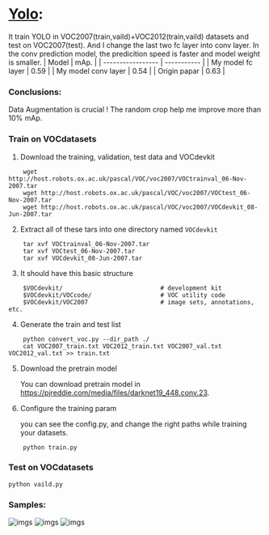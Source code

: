 ﻿
#  [Yolo](https://arxiv.org/abs/1506.02640): 
It train YOLO in VOC2007(train,vaild)+VOC2012(train,vaild) datasets and test on VOC2007(test).
And I  change the last two fc layer into conv layer. In the conv prediction model, the predicition speed
is faster and model weight is smaller.
| Model             | mAp.        |
| ----------------- | ----------- |
| My model fc layer   | 0.59      |
| My model conv layer | 0.54      |
| Origin papar        | 0.63      |

### Conclusions:
Data Augmentation is crucial ! The random crop help me improve more than 10% mAp.

### Train on VOCdatasets
1.  Download the training, validation, test data and VOCdevkit
```    
    wget http://host.robots.ox.ac.uk/pascal/VOC/voc2007/VOCtrainval_06-Nov-2007.tar
    wget http://host.robots.ox.ac.uk/pascal/VOC/voc2007/VOCtest_06-Nov-2007.tar
    wget http://host.robots.ox.ac.uk/pascal/VOC/voc2007/VOCdevkit_08-Jun-2007.tar
```    
2.  Extract all of these tars into one directory named  `VOCdevkit`
```    
    tar xvf VOCtrainval_06-Nov-2007.tar
    tar xvf VOCtest_06-Nov-2007.tar
    tar xvf VOCdevkit_08-Jun-2007.tar
```    
3.  It should have this basic structure
```    
    $VOCdevkit/                           # development kit
    $VOCdevkit/VOCcode/                   # VOC utility code
    $VOCdevkit/VOC2007                    # image sets, annotations, etc.
```    
4.  Generate the train and test list
```
    python convert_voc.py --dir_path ./
    cat VOC2007_train.txt VOC2012_train.txt VOC2007_val.txt VOC2012_val.txt >> train.txt
```

5.  Download the pretrain model

    You can download pretrain model in https://pjreddie.com/media/files/darknet19_448.conv.23.
	
6.  Configure the training param 
    
    you can see the config.py, and change the right paths while training your datasets.
```
    python train.py
```

### Test on VOCdatasets
    python vaild.py


### Samples:
![imgs](https://github.com/Tshzzz/pytorch_yolov1/raw/master/samples/dog.jpg)
![imgs](https://github.com/Tshzzz/pytorch_yolov1/raw/master/samples/person.jpg)
![imgs](https://github.com/Tshzzz/pytorch_yolov1/raw/master/samples/horses.jpg)
